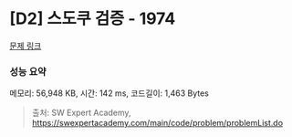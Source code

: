 # [D2] 스도쿠 검증 - 1974 

[문제 링크](https://swexpertacademy.com/main/code/problem/problemDetail.do?contestProbId=AV5Psz16AYEDFAUq) 

### 성능 요약

메모리: 56,948 KB, 시간: 142 ms, 코드길이: 1,463 Bytes



> 출처: SW Expert Academy, https://swexpertacademy.com/main/code/problem/problemList.do